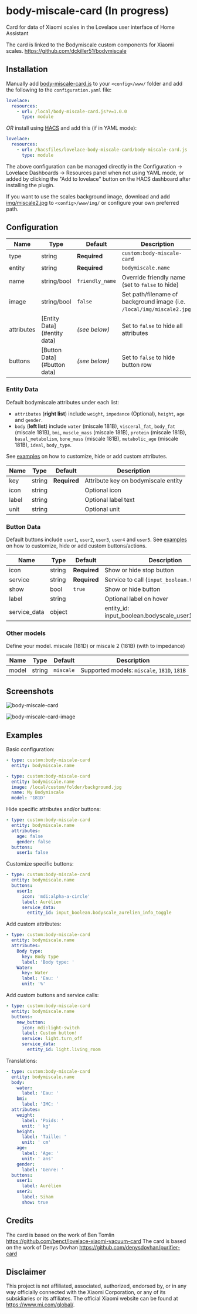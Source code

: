 # body-miscale-card (In progress)

Card for data of Xiaomi scales in the Lovelace user interface of Home Assistant

The card is linked to the Bodymiscale custom components for Xiaomi scales. https://github.com/dckiller51/bodymiscale

## Installation

Manually add [body-miscale-card.js](https://raw.githubusercontent.com/dckiller51/lovelace-body-miscale-card/master/body-miscale-card.js)
to your `<config>/www/` folder and add the following to the `configuration.yaml` file:
```yaml
lovelace:
  resources:
    - url: /local/body-miscale-card.js?v=1.0.0
      type: module
```

_OR_ install using [HACS](https://hacs.xyz/) and add this (if in YAML mode):
```yaml
lovelace:
  resources:
    - url: /hacsfiles/lovelace-body-miscale-card/body-miscale-card.js
      type: module
```

The above configuration can be managed directly in the Configuration -> Lovelace Dashboards -> Resources panel when not using YAML mode,
or added by clicking the "Add to lovelace" button on the HACS dashboard after installing the plugin.

If you want to use the scales background image, download and add
[img/miscale2.jpg](https://raw.githubusercontent.com/dckiller51/lovelace-body-miscale-card/master/img/miscale2.jpg)
to `<config>/www/img/` or configure your own preferred path.

## Configuration

| Name | Type | Default | Description
| ---- | ---- | ------- | -----------
| type | string | **Required** | `custom:body-miscale-card`
| entity | string | **Required** | `bodymiscale.name`
| name | string/bool | `friendly_name` | Override friendly name (set to `false` to hide)
| image | string/bool | `false` | Set path/filename of background image (i.e. `/local/img/miscale2.jpg`)
| attributes | [Entity Data](#entity data) | *(see below)* | Set to `false` to hide all attributes
| buttons | [Button Data](#button data) | *(see below)* | Set to `false` to hide button row

### Entity Data

Default bodymiscale attributes under each list:
- `attributes` (**right list**) include `weight`, `impedance` (Optional), `height`, `age` and `gender`.
- `body` (**left list**) include `water` (miscale 181B), `visceral_fat`, `body_fat` (miscale 181B), `bmi`, `muscle_mass` (miscale 181B), 
                                 `protein` (miscale 181B), `basal_metabolism`, `bone_mass` (miscale 181B), `metabolic_age` (miscale 181B),
								 `ideal`, `body_type`.

See [examples](#examples) on how to customize, hide or add custom attributes.

| Name | Type | Default | Description
| ---- | ---- | ------- | -----------
| key | string | **Required** | Attribute key on bodymiscale entity
| icon | string | | Optional icon
| label | string | | Optional label text
| unit | string | | Optional unit

### Button Data

Default buttons include `user1`, `user2`, `user3`, `user4` and `user5`.
See [examples](#examples) on how to customize, hide or add custom buttons/actions.

| Name | Type | Default | Description
| ---- | ---- | ------- | -----------
| icon | string | **Required** | Show or hide stop button
| service | string | **Required** | Service to call (`input_boolean.toggle`)
| show | bool | `true` | Show or hide button
| label | string | | Optional label on hover
| service_data | object | | entity_id: input_boolean.bodyscale_user1_info_toggle

### Other models

Define your model. miscale (181D) or miscale 2 (181B) (with to impedance)

| Name | Type | Default | Description
| ---- | ---- | ------- | -----------
| model | string | `miscale` | Supported models: `miscale`, `181D`, `181B`

## Screenshots

![body-miscale-card](https://raw.githubusercontent.com/dckiller51/lovelace-body-miscale-card/master/examples/default.jpg)

![body-miscale-card-image](https://raw.githubusercontent.com/dckiller51/lovelace-body-miscale-card/master/examples/with-image.jpg)

## Examples

Basic configuration:
```yaml
- type: custom:body-miscale-card
  entity: bodymiscale.name
```

```yaml
- type: custom:body-miscale-card
  entity: bodymiscale.name
  image: /local/custom/folder/background.jpg
  name: My Bodymiscale
  model: '181D'
```

Hide specific attributes and/or buttons:
```yaml
- type: custom:body-miscale-card
  entity: bodymiscale.name
  attributes:
    age: false
    gender: false
  buttons:
    user1: false
``` 

Customize specific buttons:
```yaml
- type: custom:body-miscale-card
  entity: bodymiscale.name
  buttons:
    user1:
      icon: 'mdi:alpha-a-circle'
      label: Aurélien
      service_data:
        entity_id: input_boolean.bodyscale_aurelien_info_toggle
```

Add custom attributes:
```yaml
- type: custom:body-miscale-card
  entity: bodymiscale.name
  attributes:
    Body type:
      key: Body type
      label: 'Body type: '
    Water:
      key: Water
      label: 'Eau: '
      unit: '%'
```

Add custom buttons and service calls:
```yaml
- type: custom:body-miscale-card
  entity: bodymiscale.name
  buttons:
    new_button:
      icon: mdi:light-switch
      label: Custom button!
      service: light.turn_off
      service_data:
        entity_id: light.living_room
```

Translations:
```yaml
- type: custom:body-miscale-card
  entity: bodymiscale.name
  body:
    water:
      label: 'Eau: '
    bmi:
      label: 'IMC: '
  attributes:
    weight:
      label: 'Poids: '
      unit: ' kg'
    height:
      label: 'Taille: '
      unit: ' cm'
    age:
      label: 'Age: '
      unit: ' ans'
    gender:
      label: 'Genre: '
  buttons:
    user1:
      label: Aurélien
    user2:
      label: Siham
      show: true
```
## Credits
The card is based on the work of Ben Tomlin https://github.com/benct/lovelace-xiaomi-vacuum-card
The card is based on the work of Denys Dovhan https://github.com/denysdovhan/purifier-card

## Disclaimer

This project is not affiliated, associated, authorized, endorsed by, or in any way officially connected with the Xiaomi Corporation,
or any of its subsidiaries or its affiliates. The official Xiaomi website can be found at https://www.mi.com/global/.
